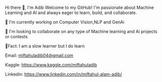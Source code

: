 Hi there 👋, I'm Adib
Welcome to my GitHub! I'm passionate about Machine Learning and AI and always eager to learn, build, and collaborate. 

🎯 I'm currently working on Computer Vision,NLP and GenAi 

🤝 I'm looking to collaborate on any type of Machine learning and Ai projects or contests 

💬Fact: I am a slow learner but I do learn

Email: miftahuladib04@gmail.com 

Kaggle: 
https://www.kaggle.com/miftahuladib 

Linkedin: 
https://www.linkedin.com/in/miftahul-alam-adib/
